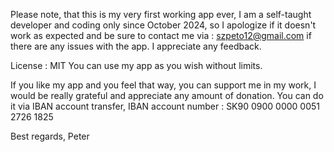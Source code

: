 Please note, that this is my very first working app ever, I am a self-taught developer and coding only since October 2024, so I apologize if it doesn't work as expected and be sure to contact me via : szpeto12@gmail.com if there are any issues with the app. I appreciate any feedback.

License : MIT
You can use my app as you wish without limits.

If you like my app and you feel that way, you can support me in my work, I would be really grateful and appreciate any amount of donation.
You can do it via IBAN account transfer,
IBAN account number : SK90 0900 0000 0051 2726 1825


Best regards,
Peter